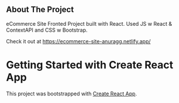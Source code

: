 ## About The Project

eCommerce Site Fronted Project built with React. Used JS w React & ContextAPI and CSS w Bootstrap.

Check it out at https://ecommerce-site-anuragg.netlify.app/
# Getting Started with Create React App

This project was bootstrapped with [Create React App](https://github.com/facebook/create-react-app).
